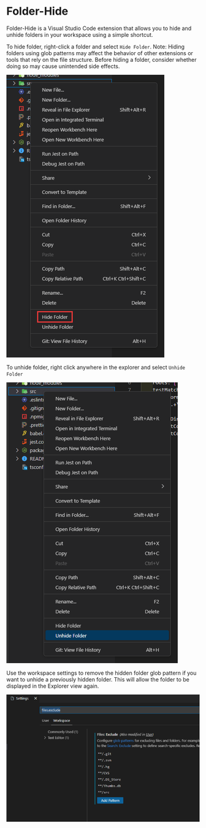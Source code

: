 # Folder-Hide

Folder-Hide is a Visual Studio Code extension that allows you to hide and unhide folders in your workspace using a simple shortcut.

To hide folder, right-click a folder and select `Hide Folder`. Note: Hiding folders using glob patterns may affect the behavior of other extensions or tools that rely on the file structure. Before hiding a folder, consider whether doing so may cause unintended side effects.

![Select "Hide Folder" from the right-click menu to hide a folder](./hide.png)

To unhide folder, right click anywhere in the explorer and select `Unhide Folder`

![Select "Unhide Folder" from the right-click menu to unhide a folder](./unhide.png)

Use the workspace settings to remove the hidden folder glob pattern if you want to unhide a previously hidden folder. This will allow the folder to be displayed in the Explorer view again.

![remove hidden folder glob pattern from workspace settings](./settings.png)
